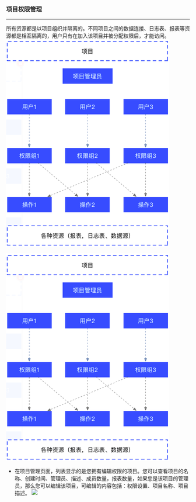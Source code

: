 ### 项目权限管理

---

所有资源都是以项目组织并隔离的。不同项目之间的数据连接、日志表、报表等资源都是相互隔离的，用户只有在加入该项目并被分配权限后，才能访问。![](/assets/权限架构.png)

![](/assets/权限架构.png)

* 在项目管理页面，列表显示的是您拥有编辑权限的项目。您可以查看项目的名称、创建时间、管理员、描述、成员数量，报表数量，如果您是该项目的管理员，那么您可以编辑该项目，可编辑的内容包括：权限设置、项目名称、项目描述。
  ![](https://img.mubu.com/document_image/9affacbc-6cd2-4284-a635-0b985dd25185.jpg)



